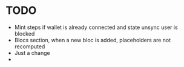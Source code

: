 # TODO

- Mint steps if wallet is already connected and state unsync user is blocked
- Blocs section, when a new bloc is added, placeholders are not recomputed
- Just a change
- 